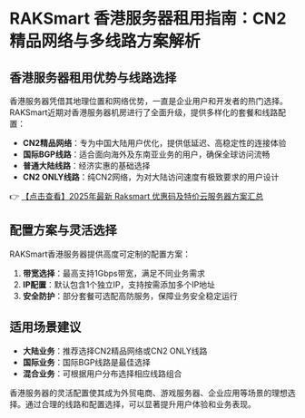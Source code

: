 # RAKSmart 香港服务器租用指南：CN2精品网络与多线路方案解析

## 香港服务器租用优势与线路选择

香港服务器凭借其地理位置和网络优势，一直是企业用户和开发者的热门选择。RAKSmart近期对香港服务器机房进行了全面升级，提供多样化的套餐和线路配置：

- **CN2精品网络**：专为中国大陆用户优化，提供低延迟、高稳定性的连接体验
- **国际BGP线路**：适合面向海外及东南亚业务的用户，确保全球访问流畅
- **普通大陆线路**：经济实惠的基础选择
- **CN2 ONLY线路**：纯CN2网络，为对大陆访问速度有极致要求的用户设计

👉 [【点击查看】2025年最新 Raksmart 优惠码及特价云服务器方案汇总](https://bit.ly/raksmart)

## 配置方案与灵活选择

RAKSmart香港服务器提供高度可定制的配置方案：

1. **带宽选择**：最高支持1Gbps带宽，满足不同业务需求
2. **IP配置**：默认包含1个独立IP，支持按需添加多个IP地址
3. **安全防护**：部分套餐可选配高防服务，保障业务安全稳定运行

## 适用场景建议

- **大陆业务**：推荐选择CN2精品网络或CN2 ONLY线路
- **国际业务**：国际BGP线路是最佳选择
- **混合业务**：可根据用户分布选择相应线路组合

香港服务器的灵活配置使其成为外贸电商、游戏服务器、企业应用等场景的理想选择。通过合理的线路和配置选择，可以显著提升用户体验和业务表现。